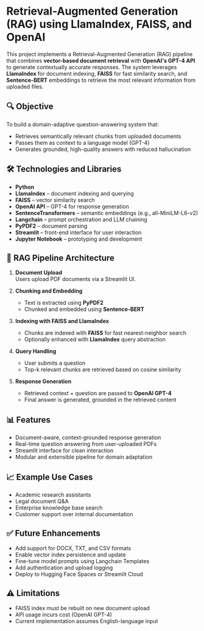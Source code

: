 # Retrieval-Augmented Generation (RAG) using LlamaIndex, FAISS, and OpenAI

This project implements a Retrieval-Augmented Generation (RAG) pipeline that combines **vector-based document retrieval** with **OpenAI's GPT-4 API** to generate contextually accurate responses. The system leverages **LlamaIndex** for document indexing, **FAISS** for fast similarity search, and **Sentence-BERT** embeddings to retrieve the most relevant information from uploaded files.

## 🔍 Objective

To build a domain-adaptive question-answering system that:
- Retrieves semantically relevant chunks from uploaded documents
- Passes them as context to a language model (GPT-4)
- Generates grounded, high-quality answers with reduced hallucination

## 🛠 Technologies and Libraries

- **Python**
- **LlamaIndex** – document indexing and querying
- **FAISS** – vector similarity search
- **OpenAI API** – GPT-4 for response generation
- **SentenceTransformers** – semantic embeddings (e.g., all-MiniLM-L6-v2)
- **Langchain** – prompt orchestration and LLM chaining
- **PyPDF2** – document parsing
- **Streamlit** – front-end interface for user interaction
- **Jupyter Notebook** – prototyping and development

## 🧠 RAG Pipeline Architecture

1. **Document Upload**  
   Users upload PDF documents via a Streamlit UI.

2. **Chunking and Embedding**  
   - Text is extracted using **PyPDF2**
   - Chunked and embedded using **Sentence-BERT**

3. **Indexing with FAISS and LlamaIndex**  
   - Chunks are indexed with **FAISS** for fast nearest-neighbor search
   - Optionally enhanced with **LlamaIndex** query abstraction

4. **Query Handling**  
   - User submits a question
   - Top-k relevant chunks are retrieved based on cosine similarity

5. **Response Generation**  
   - Retrieved context + question are passed to **OpenAI GPT-4**
   - Final answer is generated, grounded in the retrieved content

## 📊 Features

- Document-aware, context-grounded response generation
- Real-time question answering from user-uploaded PDFs
- Streamlit interface for clean interaction
- Modular and extensible pipeline for domain adaptation

## 📈 Example Use Cases

- Academic research assistants
- Legal document Q&A
- Enterprise knowledge base search
- Customer support over internal documentation

## ✅ Future Enhancements

- Add support for DOCX, TXT, and CSV formats  
- Enable vector index persistence and update  
- Fine-tune model prompts using Langchain Templates  
- Add authentication and upload logging  
- Deploy to Hugging Face Spaces or Streamlit Cloud

## ⚠️ Limitations

- FAISS index must be rebuilt on new document upload  
- API usage incurs cost (OpenAI GPT-4)  
- Current implementation assumes English-language input  


